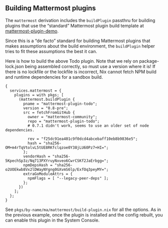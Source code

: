 ## Building Mattermost plugins

The `mattermost` derivation includes the `buildPlugin` passthru for building plugins that use the “standard” Mattermost plugin build template at [mattermost-plugin-demo](https://github.com/mattermost/mattermost-plugin-demo).

Since this is a “de facto” standard for building Mattermost plugins that makes assumptions about the build environment, the `buildPlugin` helper tries to fit these assumptions the best it can.

Here is how to build the above Todo plugin. Note that we rely on package-lock.json being assembled correctly, so must use a version where it is! If there is no lockfile or the lockfile is incorrect, Nix cannot fetch NPM build and runtime dependencies for a sandbox build.

```programlisting
{
  services.mattermost = {
    plugins = with pkgs; [
      (mattermost.buildPlugin {
        pname = "mattermost-plugin-todo";
        version = "0.8-pre";
        src = fetchFromGitHub {
          owner = "mattermost-community";
          repo = "mattermost-plugin-todo";
          # 0.7.1 didn't work, seems to use an older set of node dependencies.

          rev = "f25dc91ea401c9f0dcd4abcebaff10eb8b9836e5";
          hash = "sha256-OM+m4rTqVtolvL5tUE8RKfclqzoe0Y38jLU60Pz7+HI=";
        };
        vendorHash = "sha256-5KpechSp3z/Nq713PXYruyNxveo6CwrCSKf2JaErbgg=";
        npmDepsHash = "sha256-o2UOEkwb8Vx2lDWayNYgng0GXvmS6lp/ExfOq3peyMY=";
        extraGoModuleAttrs = {
          npmFlags = [ "--legacy-peer-deps" ];
        };
      })
    ];
  };
}
```

See `pkgs/by-name/ma/mattermost/build-plugin.nix` for all the options. As in the previous example, once the plugin is installed and the config rebuilt, you can enable this plugin in the System Console.
